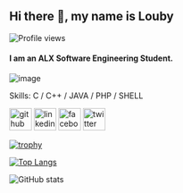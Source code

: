 ## Hi there 👋, my name is Louby

![Profile views](https://gpvc.arturio.dev/Loubna-ALFIDI)  

#### I am an ALX Software Engineering Student.
![image]((https://media1.giphy.com/media/v1.Y2lkPTc5MGI3NjExaHBzMmV1czBvMTJsbnltMWNoNXhhajh3ZGU0Z2xkeWZ3a2dzNmQwYSZlcD12MV9pbnRlcm5hbF9naWZfYnlfaWQmY3Q9Zw/s8XbNUFZUsg0DaouGJ/giphy.gif))

Skills: C / C++ / JAVA / PHP / SHELL



[<img src='https://cdn.jsdelivr.net/npm/simple-icons@3.0.1/icons/github.svg' alt='github' height='40'>](https://github.com/Loubna-ALFIDI)  [<img src='https://cdn.jsdelivr.net/npm/simple-icons@3.0.1/icons/linkedin.svg' alt='linkedin' height='40'>](https://www.linkedin.com/in/loubna-alfidi-94a092219//)  [<img src='https://cdn.jsdelivr.net/npm/simple-icons@3.0.1/icons/facebook.svg' alt='facebook' height='40'>](https://www.facebook.com/profile.php?id=100008995472392)  [<img src='https://cdn.jsdelivr.net/npm/simple-icons@3.0.1/icons/twitter.svg' alt='twitter' height='40'>](https://twitter.com/loubna_alfidi)  

[![trophy](https://github-profile-trophy.vercel.app/?username=Loubna-ALFIDI)](https://github.com/ryo-ma/github-profile-trophy)

[![Top Langs](https://github-readme-stats.vercel.app/api/top-langs/?username=Loubna-ALFIDI)](https://github.com/anuraghazra/github-readme-stats)

![GitHub stats](https://github-readme-stats.vercel.app/api?username=Loubna-ALFIDI&show_icons=true)  

